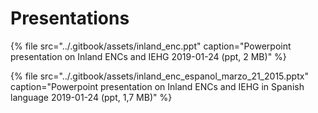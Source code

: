 # Presentations

{% file src="../.gitbook/assets/inland\_enc.ppt" caption="Powerpoint presentation on Inland ENCs and IEHG 2019-01-24 \(ppt, 2 MB\)" %}

{% file src="../.gitbook/assets/inland\_enc\_espanol\_marzo\_21\_2015.pptx" caption="Powerpoint presentation on Inland ENCs and IEHG in Spanish language 2019-01-24 \(ppt, 1,7 MB\)" %}

